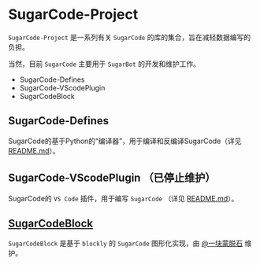# SugarCode-Project
`SugarCode-Project` 是一系列有关 `SugarCode` 的库的集合，旨在减轻数据编写的负担。

当然，目前 `SugarCode` 主要用于 `SugarBot` 的开发和维护工作。
- SugarCode-Defines
- SugarCode-VScodePlugin
- SugarCodeBlock
## SugarCode-Defines
SugarCode的基于Python的“编译器”，用于编译和反编译SugarCode（详见 [README.md](https://github.com/Monody-S/SugarCode-Project/blob/main/SugarCode-Defines/README.md)）。
## SugarCode-VScodePlugin （已停止维护）
SugarCode的 `VS Code` 插件，用于编写 `SugarCode` （详见 [README.md](https://github.com/Monody-S/SugarCode-Project/blob/main/SugarCode-VScodePlugin/README.md)）。
## [SugarCodeBlock](https://github.com/montmorill/SugarCodeBlock)
`SugarCodeBlock` 是基于 `blockly` 的 `SugarCode` 图形化实现，由 [@一块蒙脱石](https://github.com/montmorill) 维护。 
